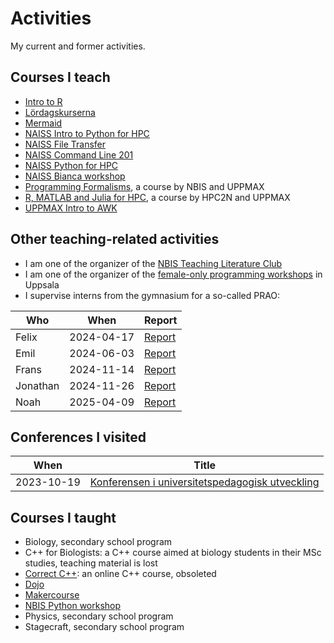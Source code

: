 # Activities

My current and former activities.

## Courses I teach

- [Intro to R](https://richelbilderbeek.github.io/intro_r_course/)
- [Lördagskurserna](https://uppsala-makerspace.github.io/loerdagskurser/)
- [Mermaid](https://github.com/richelbilderbeek/lesson_mermaid)
- [NAISS Intro to Python for HPC](https://uppmax.github.io/naiss_intro_python/)
- [NAISS File Transfer](https://uppmax.github.io/naiss_file_transfer_course/)
- [NAISS Command Line 201](https://uppmax.github.io/linux-command-line-201)
- [NAISS Python for HPC](https://uppmax.github.io/HPC-python/)
- [NAISS Bianca workshop](https://uppmax.github.io/bianca_workshops/)
- [Programming Formalisms](https://github.com/UPPMAX/programming_formalisms),
  a course by NBIS and UPPMAX
- [R, MATLAB and Julia for HPC](https://github.com/UPPMAX/R-matlab-julia-HPC),
  a course by HPC2N and UPPMAX
- [UPPMAX Intro to AWK](https://uppmax.github.io/awk_course/)

## Other teaching-related activities

- I am one of the organizer of the
  [NBIS Teaching Literature Club](https://nbisweden.github.io/teaching_literature_club/)
- I am one of the organizer of the
  [female-only programming workshops](https://richelbilderbeek.github.io/female_only_programming_workshops/)
  in Uppsala
- I supervise interns from the gymnasium for a so-called PRAO:

| Who      | When       | Report                                                              |
| -------- | ---------- | ------------------------------------------------------------------- |
| Felix    | 2024-04-17 | [Report](https://github.com/richelbilderbeek/prao_felix_20240417)   |
| Emil     | 2024-06-03 | [Report](https://github.com/richelbilderbeek/prao_emil_20240603)    |
| Frans    | 2024-11-14 | [Report](https://github.com/richelbilderbeek/prao_frans_20241114)   |
| Jonathan | 2024-11-26 | [Report](https://github.com/richelbilderbeek/prao_jonatan_20241126) |
| Noah     | 2025-04-09 | [Report](https://github.com/richelbilderbeek/prao_noah_20250409)    |

## Conferences I visited

| When       | Title                                                                                                           |
| ---------- | --------------------------------------------------------------------------------------------------------------- |
| 2023-10-19 | [Konferensen i universitetspedagogisk utveckling](20231019_konferensen_i_universitetspedagogisk_utveckling.pdf) |

## Courses I taught

- Biology, secondary school program
- C++ for Biologists: a C++ course aimed at biology students in their MSc studies, teaching material is lost
- [Correct C++](https://github.com/richelbilderbeek/correct_cpp): an online C++ course, obsoleted
- [Dojo](https://github.com/djog/dojo.git)
- [Makercourse](https://github.com/DIYbioGroningen/Makercourse.git)
- [NBIS Python workshop](https://github.com/NBISweden/workshop-python)
- Physics, secondary school program
- Stagecraft, secondary school program
